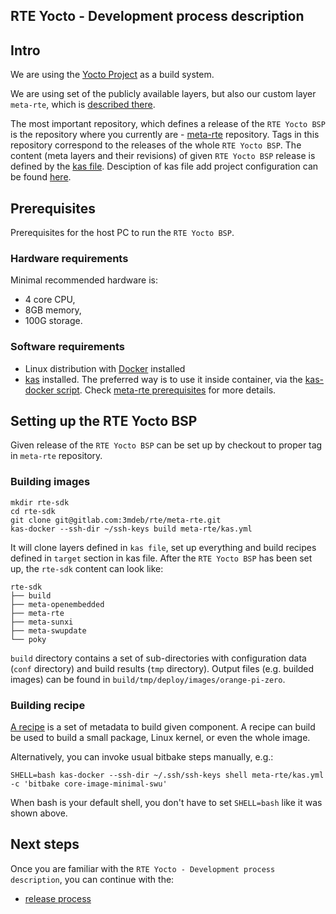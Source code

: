 RTE Yocto - Development process description
------------------------

## Intro

We are using the [Yocto Project](https://www.yoctoproject.org/) as a build
system.

We are using set of the publicly available layers, but also our custom layer
`meta-rte`, which is [described there](../layer-description.md).

The most important repository, which defines a release of the `RTE Yocto BSP`
is the repository where you currently are - [meta-rte](https://gitlab.com/3mdeb/rte/meta-rte)
repository. Tags in this repository correspond to the releases of the whole
`RTE Yocto BSP`. The content (meta layers and their revisions) of given
`RTE Yocto BSP` release is defined by the
[kas file](https://gitlab.com/3mdeb/rte/meta-rte/blob/master/kas.yml).
Desciption of kas file add project configuration can be found
[here](https://kas.readthedocs.io/en/0.19.0/userguide.html#project-configuration).

## Prerequisites

Prerequisites for the host PC to run the `RTE Yocto BSP`.

### Hardware requirements

Minimal recommended hardware is:
- 4 core CPU,
- 8GB memory,
- 100G storage.

### Software requirements

* Linux distribution with [Docker](https://docs.docker.com/install/) installed
* [kas](https://github.com/siemens/kas) installed. The preferred way is to use
it inside container, via the
[kas-docker script](https://github.com/siemens/kas/blob/master/kas-docker).
Check [meta-rte prerequisites](https://gitlab.com/3mdeb/rte/meta-rte#prerequisites)
for more details.

## Setting up the RTE Yocto BSP

Given release of the `RTE Yocto BSP` can be set up by checkout to proper tag
in `meta-rte` repository.

### Building images

```
mkdir rte-sdk
cd rte-sdk
git clone git@gitlab.com:3mdeb/rte/meta-rte.git
kas-docker --ssh-dir ~/ssh-keys build meta-rte/kas.yml
```

It will clone layers defined in `kas file`, set up everything and build
recipes defined in `target` section in kas file. After the `RTE Yocto BSP` has
been set up, the `rte-sdk` content can look like:

```
rte-sdk
├── build
├── meta-openembedded
├── meta-rte
├── meta-sunxi
├── meta-swupdate
└── poky

```

`build` directory contains a set of sub-directories with configuration data
(`conf` directory) and build results (`tmp` directory). Output files (e.g.
builded images) can be found in `build/tmp/deploy/images/orange-pi-zero`.

### Building recipe

[A recipe](https://www.yoctoproject.org/docs/latest/mega-manual/mega-manual.html#some-basic-terms)
is a set of metadata to build given component. A recipe can build be used to
build a small package, Linux kernel, or even the whole image.


Alternatively, you can invoke usual bitbake steps manually, e.g.:

```
SHELL=bash kas-docker --ssh-dir ~/.ssh/ssh-keys shell meta-rte/kas.yml -c 'bitbake core-image-minimal-swu'
```

When bash is your default shell, you don't have to set `SHELL=bash` like it was
shown above.

## Next steps

Once you are familiar with the `RTE Yocto - Development process description`,
you can continue with the:

* [release process](../release.md)
